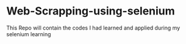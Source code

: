 # Web-Scrapping-using-selenium
This Repo will contain the codes I had learned and applied during my selenium learning  
